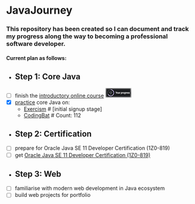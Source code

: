 # JavaJourney
### This repository has been created so I can document and track my progress along the way to becoming a professional software developer.

#### Current plan as follows:  
* ## Step 1: Core Java
- [ ] finish the [introductory online course](https://www.udemy.com/course/java-the-complete-java-developer-course/) ![Course Progress](resources/udemyProgress.png)
- [x] [practice](https://github.com/AdamWandoch/JavaJourney/tree/master/src/com) core Java on: 
  - [Exercism](https://exercism.org/tracks/java) # [initial signup stage]
  - [CodingBat](https://codingbat.com/done?user=wandoch.adam@gmail.com&tag=2797055556) # Count: 112
* ## Step 2: Certification
- [ ] prepare for Oracle Java SE 11 Developer Certification (1Z0-819)
- [ ] get [Oracle Java SE 11 Developer Certification (1Z0-819)](https://education.oracle.com/java-se-11-developer/pexam_1Z0-819)
* ## Step 3: Web
- [ ] familiarise with modern web development in Java ecosystem
- [ ] build web projects for portfolio
